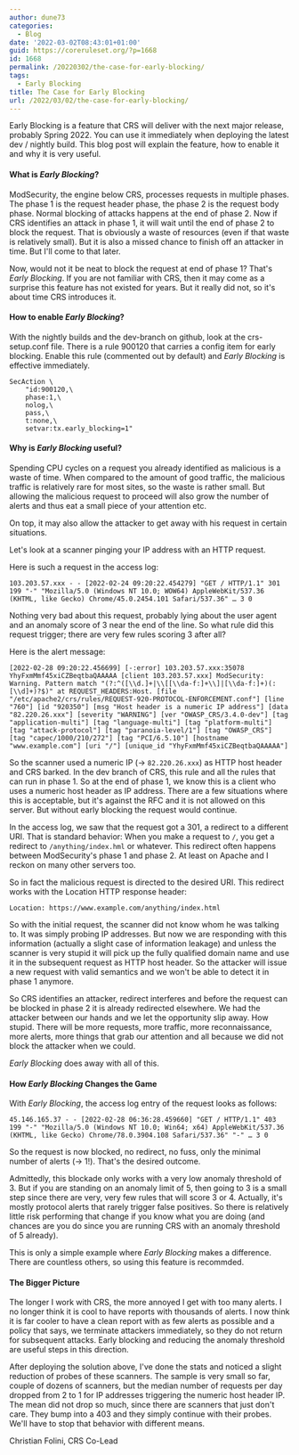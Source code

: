 ```yaml
---
author: dune73
categories:
  - Blog
date: '2022-03-02T08:43:01+01:00'
guid: https://coreruleset.org/?p=1668
id: 1668
permalink: /20220302/the-case-for-early-blocking/
tags:
  - Early Blocking
title: The Case for Early Blocking
url: /2022/03/02/the-case-for-early-blocking/
---
```



Early Blocking is a feature that CRS will deliver with the next major release, probably Spring 2022. You can use it immediately when deploying the latest dev / nightly build. This blog post will explain the feature, how to enable it and why it is very useful.

#### What is *Early Blocking*?

ModSecurity, the engine below CRS, processes requests in multiple phases. The phase 1 is the request header phase, the phase 2 is the request body phase. Normal blocking of attacks happens at the end of phase 2. Now if CRS identifies an attack in phase 1, it will wait until the end of phase 2 to block the request. That is obviously a waste of resources (even if that waste is relatively small). But it is also a missed chance to finish off an attacker in time. But I'll come to that later.

Now, would not it be neat to block the request at end of phase 1? That's *Early Blocking*. If you are not familiar with CRS, then it may come as a surprise this feature has not existed for years. But it really did not, so it's about time CRS introduces it.

#### How to enable *Early Blocking*?

With the nightly builds and the dev-branch on github, look at the crs-setup.conf file. There is a rule 900120 that carries a config item for early blocking. Enable this rule (commented out by default) and *Early Blocking* is effective immediately.

```
SecAction \
    "id:900120,\
    phase:1,\
    nolog,\
    pass,\
    t:none,\
    setvar:tx.early_blocking=1"
```

#### Why is *Early Blocking* useful?

Spending CPU cycles on a request you already identified as malicious is a waste of time. When compared to the amount of good traffic, the malicious traffic is relatively rare for most sites, so the waste is rather small. But allowing the malicious request to proceed will also grow the number of alerts and thus eat a small piece of your attention etc.

On top, it may also allow the attacker to get away with his request in certain situations.

Let's look at a scanner pinging your IP address with an HTTP request.

Here is such a request in the access log:

```
103.203.57.xxx - - [2022-02-24 09:20:22.454279] "GET / HTTP/1.1" 301 199 "-" "Mozilla/5.0 (Windows NT 10.0; WOW64) AppleWebKit/537.36 (KHTML, like Gecko) Chrome/45.0.2454.101 Safari/537.36" … 3 0
```

Nothing very bad about this request, probably lying about the user agent and an anomaly score of 3 near the end of the line. So what rule did this request trigger; there are very few rules scoring 3 after all?

Here is the alert message:

```
[2022-02-28 09:20:22.456699] [-:error] 103.203.57.xxx:35078 YhyFxmMmf45xiCZBeqtbaQAAAAA [client 103.203.57.xxx] ModSecurity: Warning. Pattern match "(?:^([\\d.]+|\\[[\\da-f:]+\\]|[\\da-f:]+)(:[\\d]+)?$)" at REQUEST_HEADERS:Host. [file "/etc/apache2/crs/rules/REQUEST-920-PROTOCOL-ENFORCEMENT.conf"] [line "760"] [id "920350"] [msg "Host header is a numeric IP address"] [data "82.220.26.xxx"] [severity "WARNING"] [ver "OWASP_CRS/3.4.0-dev"] [tag "application-multi"] [tag "language-multi"] [tag "platform-multi"] [tag "attack-protocol"] [tag "paranoia-level/1"] [tag "OWASP_CRS"] [tag "capec/1000/210/272"] [tag "PCI/6.5.10"] [hostname "www.example.com"] [uri "/"] [unique_id "YhyFxmMmf45xiCZBeqtbaQAAAAA"]
```

So the scanner used a numeric IP (-&gt; `82.220.26.xxx`) as HTTP host header and CRS barked. In the dev branch of CRS, this rule and all the rules that can run in phase 1. So at the end of phase 1, we know this is a client who uses a numeric host header as IP address. There are a few situations where this is acceptable, but it's against the RFC and it is not allowed on this server. But without early blocking the request would continue.

In the access log, we saw that the request got a 301, a redirect to a different URI. That is standard behavior: When you make a request to `/`, you get a redirect to `/anything/index.hml` or whatever. This redirect often happens between ModSecurity's phase 1 and phase 2. At least on Apache and I reckon on many other servers too.

So in fact the malicious request is directed to the desired URI. This redirect works with the Location HTTP response header:

```
Location: https://www.example.com/anything/index.html
```

So with the initial request, the scanner did not know whom he was talking to. It was simply probing IP addresses. But now we are responding with this information (actually a slight case of information leakage) and unless the scanner is very stupid it will pick up the fully qualified domain name and use it in the subsequent request as HTTP host header. So the attacker will issue a new request with valid semantics and we won't be able to detect it in phase 1 anymore.

So CRS identifies an attacker, redirect interferes and before the request can be blocked in phase 2 it is already redirected elsewhere. We had the attacker between our hands and we let the opportunity slip away. How stupid. There will be more requests, more traffic, more reconnaissance, more alerts, more things that grab our attention and all because we did not block the attacker when we could.

*Early Blocking* does away with all of this.

#### How *Early Blocking* Changes the Game

With *Early Blocking*, the access log entry of the request looks as follows:

```
45.146.165.37 - - [2022-02-28 06:36:28.459660] "GET / HTTP/1.1" 403 199 "-" "Mozilla/5.0 (Windows NT 10.0; Win64; x64) AppleWebKit/537.36 (KHTML, like Gecko) Chrome/78.0.3904.108 Safari/537.36" "-" … 3 0
```

So the request is now blocked, no redirect, no fuss, only the minimal number of alerts (-&gt; 1!). That's the desired outcome.

Admittedly, this blockade only works with a very low anomaly threshold of 3. But if you are standing on an anomaly limit of 5, then going to 3 is a small step since there are very, very few rules that will score 3 or 4. Actually, it's mostly protocol alerts that rarely trigger false positives. So there is relatively little risk performing that change if you know what you are doing (and chances are you do since you are running CRS with an anomaly threshold of 5 already).

This is only a simple example where *Early Blocking* makes a difference. There are countless others, so using this feature is recommded.

#### The Bigger Picture

The longer I work with CRS, the more annoyed I get with too many alerts. I no longer think it is cool to have reports with thousands of alerts. I now think it is far cooler to have a clean report with as few alerts as possible and a policy that says, we terminate attackers immediately, so they do not return for subsequent attacks. Early blocking and reducing the anomaly threshold are useful steps in this direction.

After deploying the solution above, I've done the stats and noticed a slight reduction of probes of these scanners. The sample is very small so far, couple of dozens of scanners, but the median number of requests per day dropped from 2 to 1 for IP addresses triggering the numeric host header IP. The mean did not drop so much, since there are scanners that just don't care. They bump into a 403 and they simply continue with their probes. We'll have to stop that behavior with different means.  
  
Christian Folini, CRS Co-Lead
